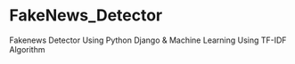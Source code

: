 # FakeNews_Detector
Fakenews Detector Using Python Django &amp; Machine Learning  Using TF-IDF Algorithm
